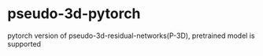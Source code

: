 # pseudo-3d-pytorch
pytorch version of pseudo-3d-residual-networks(P-3D), pretrained model is supported
